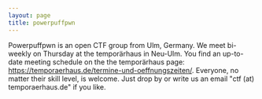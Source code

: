 ```yaml
---
layout: page
title: powerpuffpwn 
---
```


Powerpuffpwn is an open CTF group from Ulm, Germany. We meet bi-weekly on Thursday at the temporärhaus in Neu-Ulm. You find an up-to-date meeting schedule on the the temporärhaus page: https://temporaerhaus.de/termine-und-oeffnungszeiten/. Everyone, no matter their skill level, is welcome. Just drop by or write us an email "ctf (at) temporaerhaus.de" if you like.

